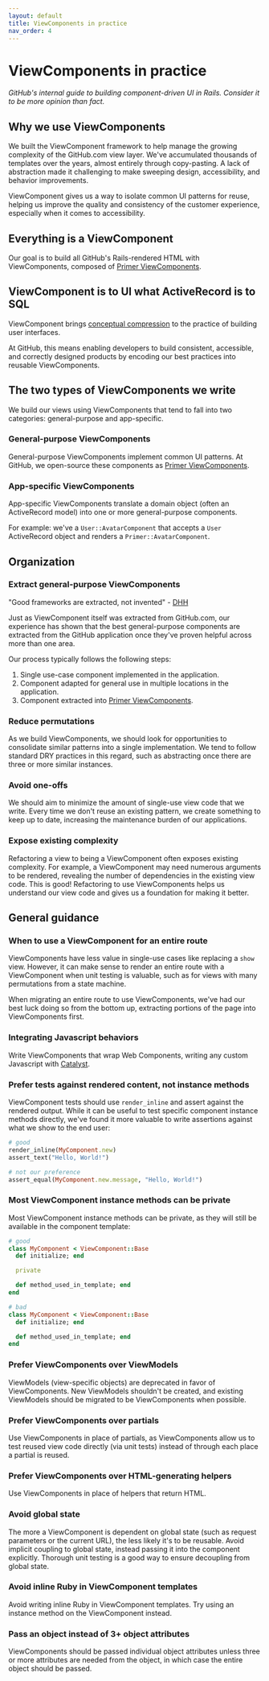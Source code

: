 ```yaml
---
layout: default
title: ViewComponents in practice
nav_order: 4
---
```


# ViewComponents in practice

_GitHub's internal guide to building component-driven UI in Rails. Consider it to be more opinion than fact._

## Why we use ViewComponents

We built the ViewComponent framework to help manage the growing complexity of the GitHub.com view layer. We've accumulated thousands of templates over the years, almost entirely through copy-pasting. A lack of abstraction made it challenging to make sweeping design, accessibility, and behavior improvements.

ViewComponent gives us a way to isolate common UI patterns for reuse, helping us improve the quality and consistency of the customer experience, especially when it comes to accessibility.

## Everything is a ViewComponent

Our goal is to build all GitHub's Rails-rendered HTML with ViewComponents, composed of [Primer ViewComponents](https://primer.style/view-components/).

## ViewComponent is to UI what ActiveRecord is to SQL

ViewComponent brings [conceptual compression](https://m.signalvnoise.com/conceptual-compression-means-beginners-dont-need-to-know-sql-hallelujah/) to the practice of building user interfaces.

At GitHub, this means enabling developers to build consistent, accessible, and correctly designed products by encoding our best practices into reusable ViewComponents.

## The two types of ViewComponents we write

We build our views using ViewComponents that tend to fall into two categories: general-purpose and app-specific.

### General-purpose ViewComponents

General-purpose ViewComponents implement common UI patterns. At GitHub, we open-source these components as [Primer ViewComponents](https://primer.style/view-components/).

### App-specific ViewComponents

App-specific ViewComponents translate a domain object (often an ActiveRecord model) into one or more general-purpose components.

For example: we've a `User::AvatarComponent` that accepts a `User` ActiveRecord object and renders a `Primer::AvatarComponent`.

## Organization

### Extract general-purpose ViewComponents

"Good frameworks are extracted, not invented" - [DHH](https://dhh.dk/arc/000416.html)

Just as ViewComponent itself was extracted from GitHub.com, our experience has shown that the best general-purpose components are extracted from the GitHub application once they've proven helpful across more than one area.

Our process typically follows the following steps:

1. Single use-case component implemented in the application.
2. Component adapted for general use in multiple locations in the application.
3. Component extracted into [Primer ViewComponents](https://primer.style/view-components/).

### Reduce permutations

As we build ViewComponents, we should look for opportunities to consolidate similar patterns into a single implementation. We tend to follow standard DRY practices in this regard, such as abstracting once there are three or more similar instances.

### Avoid one-offs

We should aim to minimize the amount of single-use view code that we write. Every time we don't reuse an existing pattern, we create something to keep up to date, increasing the maintenance burden of our applications.

### Expose existing complexity

Refactoring a view to being a ViewComponent often exposes existing complexity. For example, a ViewComponent may need numerous arguments to be rendered, revealing the number of dependencies in the existing view code. This is good! Refactoring to use ViewComponents helps us understand our view code and gives us a foundation for making it better.

## General guidance

### When to use a ViewComponent for an entire route

ViewComponents have less value in single-use cases like replacing a `show` view. However, it can make sense to render an entire route with a ViewComponent when unit testing is valuable, such as for views with many permutations from a state machine.

When migrating an entire route to use ViewComponents, we've had our best luck doing so from the bottom up, extracting portions of the page into ViewComponents first.

### Integrating Javascript behaviors

Write ViewComponents that wrap Web Components, writing any custom Javascript with [Catalyst](https://github.github.io/catalyst/).

### Prefer tests against rendered content, not instance methods

ViewComponent tests should use `render_inline` and assert against the rendered output. While it can be useful to test specific component instance methods directly, we've found it more valuable to write assertions against what we show to the end user:

```ruby
# good
render_inline(MyComponent.new)
assert_text("Hello, World!")

# not our preference
assert_equal(MyComponent.new.message, "Hello, World!")
```

### Most ViewComponent instance methods can be private

Most ViewComponent instance methods can be private, as they will still be available in the component template:

```ruby
# good
class MyComponent < ViewComponent::Base
  def initialize; end

  private

  def method_used_in_template; end
end

# bad
class MyComponent < ViewComponent::Base
  def initialize; end

  def method_used_in_template; end
end
```

### Prefer ViewComponents over ViewModels

ViewModels (view-specific objects) are deprecated in favor of ViewComponents. New ViewModels shouldn't be created, and existing ViewModels should be migrated to be ViewComponents when possible.

### Prefer ViewComponents over partials

Use ViewComponents in place of partials, as ViewComponents allow us to test reused view code directly (via unit tests) instead of through each place a partial is reused.

### Prefer ViewComponents over HTML-generating helpers

Use ViewComponents in place of helpers that return HTML.

### Avoid global state

The more a ViewComponent is dependent on global state (such as request parameters or the current URL), the less likely it's to be reusable. Avoid implicit coupling to global state, instead passing it into the component explicitly. Thorough unit testing is a good way to ensure decoupling from global state.

### Avoid inline Ruby in ViewComponent templates

Avoid writing inline Ruby in ViewComponent templates. Try using an instance method on the ViewComponent instead.

### Pass an object instead of 3+ object attributes

ViewComponents should be passed individual object attributes unless three or more attributes are needed from the object, in which case the entire object should be passed.
